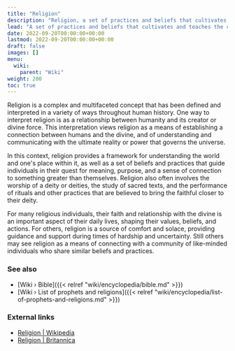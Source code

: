 ```yaml
---
title: "Religion"
description: "Religion, a set of practices and beliefs that cultivates and teaches the connection (from Latin religare, to 'connect again') between the Human people on Earth and the Elohim, our progenitors and creators of life on Earth. Very much like the relationship between the parents and their children is a bond that needs culivation and reverence, a religion is meant to maintain the link between the creators and the created. A religion that does not strive to cultivate and rationalize that bond of gratitude towards the ones who created us is a different socio-cultural system altogether."
lead: "A set of practices and beliefs that cultivates and teaches the connection (from Latin _religare_, to 'connect again') between the Human people on Earth and the Elohim, our progenitors and creators of life on Earth. Very much like the relationship between the parents and their children is a bond that needs culivation and reverence, a religion is meant to maintain the link between the creators and the created. A religion that does not strive to cultivate and rationalize that bond of gratitude towards the ones who created us is a different socio-cultural system altogether."
date: 2022-09-20T00:00:00+00:00
lastmod: 2022-09-20T00:00:00+00:00
draft: false
images: []
menu:
  wiki:
    parent: "Wiki"
weight: 200
toc: true
---
```


Religion is a complex and multifaceted concept that has been defined and interpreted in a variety of ways throughout human history. One way to interpret religion is as a relationship between humanity and its creator or divine force. This interpretation views religion as a means of establishing a connection between humans and the divine, and of understanding and communicating with the ultimate reality or power that governs the universe.

In this context, religion provides a framework for understanding the world and one's place within it, as well as a set of beliefs and practices that guide individuals in their quest for meaning, purpose, and a sense of connection to something greater than themselves. Religion also often involves the worship of a deity or deities, the study of sacred texts, and the performance of rituals and other practices that are believed to bring the faithful closer to their deity.

For many religious individuals, their faith and relationship with the divine is an important aspect of their daily lives, shaping their values, beliefs, and actions. For others, religion is a source of comfort and solace, providing guidance and support during times of hardship and uncertainty. Still others may see religion as a means of connecting with a community of like-minded individuals who share similar beliefs and practices.

### See also

- [Wiki › Bible]({{< relref "wiki/encyclopedia/bible.md" >}})
- [Wiki › List of prophets and religions]({{< relref "wiki/encyclopedia/list-of-prophets-and-religions.md" >}})

### External links

- [Religion | Wikipedia](https://en.wikipedia.org/wiki/Religion)
- [Religion | Britannica](https://www.britannica.com/topic/religion)
